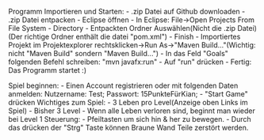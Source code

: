 Programm Importieren und Starten:
    -  .zip Datei auf Github downloaden
    - .zip Datei entpacken
    - Eclipse öffnen
    - In Eclipse: File->Open Projects From File System
    - Directory
    - Entpackten Ordner Auswählen(Nicht die .zip Datei) (Der richtige Ordner enthält die datei "pom.xml")
    - Finish
    - Importiertes Projekt im Projektexplorer rechtsklicken->Run As->"Maven Build..."(Wichtig: nicht "Maven Build" sondern "Maven Build...")
    - In das Feld "Goals" folgenden Befehl schreiben: "mvn javafx:run"
    - Auf "run" drücken
    - Fertig: Das Programm startet :)

Spiel beginnen:
    - Einen Account registrieren oder mit folgenden Daten anmelden: Nutzername: Test; Passwort: 15PunkteFürKian;
    - "Start Game" drücken
Wichtiges zum Spiel:
    - 3 Leben pro Level(Anzeige oben Links im Spiel)
    - Bisher 3 Level
    - Wenn alle Leben verloren sind, beginnt man wieder bei Level 1
Steuerung:
    - Pfeiltasten um sich hin & her zu bewegen.
    - Durch das drücken der "Strg" Taste können Braune Wand Teile zerstört werden.
